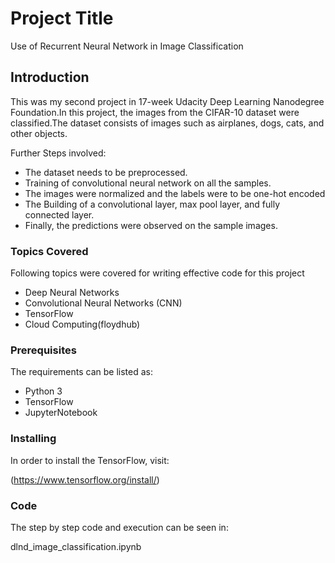 # Project Title

Use of Recurrent Neural Network in Image Classification


## Introduction
This was my second project in 17-week Udacity Deep Learning Nanodegree Foundation.In this project, the images from the CIFAR-10 dataset were classified.The dataset consists of images such as airplanes, dogs, cats, and other objects.

Further Steps involved:
- The dataset needs to be preprocessed.
- Training of convolutional neural network on all the samples.
- The images were normalized and the labels were to be one-hot encoded
- The Building of a convolutional layer, max pool layer, and fully connected layer.
- Finally, the predictions were observed on the sample images.

### Topics Covered

Following topics were covered for writing effective code for this project
- Deep Neural Networks
- Convolutional Neural Networks (CNN)
- TensorFlow
- Cloud Computing(floydhub)


### Prerequisites

The requirements can be listed as:
- Python 3
- TensorFlow
- JupyterNotebook

### Installing

In order to install the TensorFlow, visit:

(https://www.tensorflow.org/install/)

### Code

The step by step code and execution can be seen in:

dlnd_image_classification.ipynb




